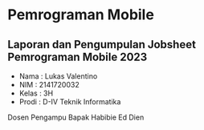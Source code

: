 # Pemrograman Mobile

## Laporan dan Pengumpulan Jobsheet Pemrograman Mobile 2023

- Nama      : Lukas Valentino
- NIM       : 2141720032
- Kelas     : 3H
- Prodi     : D-IV Teknik Informatika

Dosen Pengampu Bapak Habibie Ed Dien
